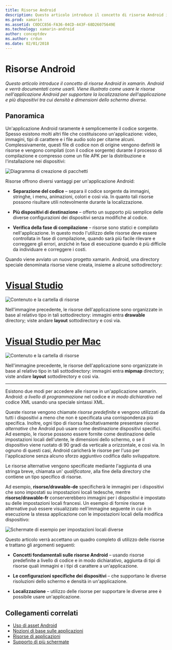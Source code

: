 ```yaml
---
title: Risorse Android
description: Questo articolo introduce il concetto di risorse Android in xamarin. Android e verrà documentati come usarli. Viene illustrato come usare le risorse nell'applicazione Android per supportare la localizzazione dell'applicazione e più dispositivi tra cui densità e dimensioni dello schermo diverse.
ms.prod: xamarin
ms.assetid: C0DCC856-FA36-04CD-443F-68D26075649E
ms.technology: xamarin-android
author: conceptdev
ms.author: crdun
ms.date: 02/01/2018
---
```


# <a name="android-resources"></a>Risorse Android

_Questo articolo introduce il concetto di risorse Android in xamarin. Android e verrà documentati come usarli. Viene illustrato come usare le risorse nell'applicazione Android per supportare la localizzazione dell'applicazione e più dispositivi tra cui densità e dimensioni dello schermo diverse._


## <a name="overview"></a>Panoramica

Un'applicazione Android raramente è semplicemente il codice sorgente. Spesso esistono molti altri file che costituiscono un'applicazione: video, immagini, tipi di carattere e i file audio solo per citarne alcuni. Complessivamente, questi file di codice non di origine vengono definiti le risorse e vengono compilati (con il codice sorgente) durante il processo di compilazione e compresso come un file APK per la distribuzione e l'installazione nei dispositivi:

![Diagramma di creazione di pacchetti](images/packaging-diagram.png)

Risorse offrono diversi vantaggi per un'applicazione Android:

-  **Separazione del codice** &ndash; separa il codice sorgente da immagini, stringhe, i menu, animazioni, colori e così via. In quanto tali risorse possono risultare utili notevolmente durante la localizzazione.

-  **Più dispositivi di destinazione** &ndash; offerto un supporto più semplice delle diverse configurazioni dei dispositivi senza modifiche al codice.

-  **Verifica della fase di compilazione** &ndash; risorse sono statici e compilato nell'applicazione. In questo modo l'utilizzo delle risorse deve essere controllata in fase di compilazione, quando sarà più facile rilevare e correggere gli errori, anziché in fase di esecuzione quando è più difficile da individuare e correggere i costi.

Quando viene avviato un nuovo progetto xamarin. Android, una directory speciale denominata risorse viene creata, insieme a alcune sottodirectory:

# <a name="visual-studiotabwindows"></a>[Visual Studio](#tab/windows)

![Contenuto e la cartella di risorse](images/resources-folder-vs.png)

Nell'immagine precedente, le risorse dell'applicazione sono organizzate in base al relativo tipo in tali sottodirectory: immagini entra **drawable** directory; viste andare **layout** sottodirectory e così via.
 
# <a name="visual-studio-for-mactabmacos"></a>[Visual Studio per Mac](#tab/macos)

![Contenuto e la cartella di risorse](images/resources-folder-xs.png)

Nell'immagine precedente, le risorse dell'applicazione sono organizzate in base al relativo tipo in tali sottodirectory: immagini entra **mipmap** directory; viste andare **layout** sottodirectory e così via.
 
-----

Esistono due modi per accedere alle risorse in un'applicazione xamarin. Android: *a livello di programmazione* nel codice e *in modo dichiarativo* nel codice XML usando una speciale sintassi XML.

Queste risorse vengono chiamate *risorse predefinite* e vengono utilizzati da tutti i dispositivi a meno che non è specificata una corrispondenza più specifica. Inoltre, ogni tipo di risorsa facoltativamente presentare *risorse alternative* che Android può usare come destinazione dispositivi specifici. Ad esempio, le risorse possono essere fornite come destinazione delle impostazioni locali dell'utente, le dimensioni dello schermo, o se il dispositivo viene ruotato di 90 gradi da verticale a orizzontale, e così via. In ognuno di questi casi, Android caricherà le risorse per l'uso per l'applicazione senza alcuno sforzo aggiuntivo codifica dallo sviluppatore.

Le risorse alternative vengono specificate mediante l'aggiunta di una stringa breve, chiamata un' *qualificatore*, alla fine della directory che contiene un tipo specifico di risorse.

Ad esempio, **risorse/drawable-de** specificherà le immagini per i dispositivi che sono impostati su impostazioni locali tedesche, mentre **risorse/drawable-fr** conserverebbero immagini per i dispositivi è impostato su delle impostazioni locali francesi. Un esempio di fornire risorse alternative può essere visualizzato nell'immagine seguente in cui è in esecuzione la stessa applicazione con le impostazioni locali della modifica dispositivo:

![Schermate di esempio per impostazioni locali diverse](images/localized-screenshots.png)

Questo articolo verrà accettano un quadro completo di utilizzo delle risorse e trattano gli argomenti seguenti:

-  **Concetti fondamentali sulle risorse Android** &ndash; usando risorse predefinite a livello di codice e in modo dichiarativo, aggiunta di tipi di risorse quali immagini e i tipi di carattere a un'applicazione.

-  **Le configurazioni specifiche dei dispositivi** &ndash; che supportano le diverse risoluzioni dello schermo e densità in un'applicazione.

-  **Localizzazione** &ndash; utilizzo delle risorse per supportare le diverse aree è possibile usare un'applicazione.


## <a name="related-links"></a>Collegamenti correlati

- [Uso di asset Android](~/android/app-fundamentals/resources-in-android/android-assets.md)
- [Nozioni di base sulle applicazioni](https://developer.android.com/guide/topics/fundamentals.html)
- [Risorse di applicazioni](https://developer.android.com/guide/topics/resources/index.html)
- [Supporto di più schermate](https://developer.android.com/guide/practices/screens_support.html)
